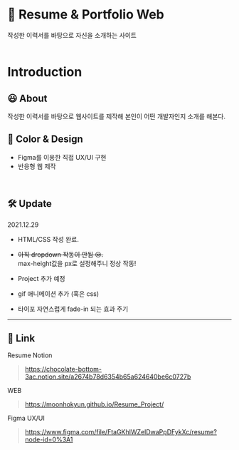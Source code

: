 # 📄 Resume & Portfolio Web
작성한 이력서를 바탕으로 자신을 소개하는 사이트
<br>
<br>

# Introduction

## 😃 About
작성한 이력서를 바탕으로 웹사이트를 제작해 본인이 어떤 개발자인지 소개를 해본다. 
<br>

## 🎨 Color & Design
- Figma를 이용한 직접 UX/UI 구현
- 반응형 웹 제작
<br>

## 🛠️ Update
2021.12.29
- HTML/CSS 작성 완료.

- ~~아직 dropdown 작동이 안됨 😒.~~<br>
max-height값을 px로 설정해주니 정상 작동!

- Project 추가 예정

- gif 애니메이션 추가 (혹은 css)

- 타이포 자연스럽게 fade-in 되는 효과 주기

---
## 🔗 Link
Resume Notion
> https://chocolate-bottom-3ac.notion.site/a2674b78d6354b65a624640be6c0727b

WEB
> https://moonhokyun.github.io/Resume_Project/

Figma UX/UI
> https://www.figma.com/file/FtaGKhIWZelDwaPpDFykXc/resume?node-id=0%3A1